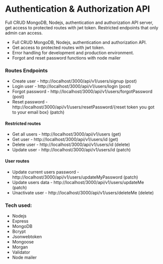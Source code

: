 # Authentication & Authorization API

Full CRUD MongoDB, Nodejs, authentication and authorization API server,
get access to protected routes with jwt token.
Restricted endpoints that only admin can access.

- Full CRUD MongoDB, Nodejs, authentication and authorization API.
- Get access to protected routes with jwt token.
- Error handling for development and production environment.
- Forgot and reset password functions with node mailer

### Routes Endpoints

- Create user - http://localhost/3000/api/v1/users/signup (post)
- Login user - http://localhost/3000/api/v1/users/login (post)
- Forgot password - http://localhost/3000/api/v1/users/forgotPassword (post)
- Reset password - http://localhost/3000/api/v1/users/resetPassword/{reset token you got to your email box} (patch)

#### Restricted routes

- Get all users - http://localhost/3000/api/v1/users (get)
- Get user - http://localhost/3000/api/v1/users/id (get)
- Delete user - http://localhost/3000/api/v1/users/id (delete)
- Update user - http://localhost/3000/api/v1/users/id (patch)

#### User routes

- Update current users password - http://localhost/3000/api/v1/users/updateMyPassword (patch)
- Update users data - http://localhost/3000/api/v1/users/updateMe (patch)
- Unactivate user - http://localhost/3000/api/v1/users/deleteMe (delete)

### Tech used:

- Nodejs
- Express
- MongoDB
- Bcrypt
- Jsonwebtoken
- Mongoose
- Morgan
- Validator
- Node mailer
